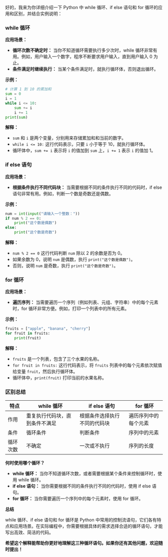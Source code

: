 好的，我来为你详细介绍一下 Python 中 while 循环、if else 语句和 for 循环的应用和区别，并结合实例说明：

### while 循环

**应用场景：**

* **循环次数不确定时：** 当你不知道循环需要执行多少次时，while 循环非常有用。例如，用户输入一个数字，程序不断要求用户输入，直到用户输入 0 为止。
* **条件满足时继续执行：** 当某个条件满足时，就执行循环体，否则退出循环。

**示例：**

```python
# 计算 1 到 10 的累加和
sum = 0
i = 1
while i <= 10:
    sum += i
    i += 1
print(sum)
```

**解释：**

* `sum` 和 `i` 是两个变量，分别用来存储累加和和当前的数字。
* `while i <= 10:` 这行代码表示，只要 `i` 小于等于 10，就执行循环体。
* 循环体中，`sum += i` 表示将 `i` 的值加到 `sum` 上，`i += 1` 表示 `i` 的值加 1。

### if else 语句

**应用场景：**

* **根据条件执行不同代码块：** 当需要根据不同的条件执行不同的代码时，if else 语句非常有用。例如，判断一个数是奇数还是偶数。

**示例：**

```python
num = int(input("请输入一个整数："))
if num % 2 == 0:
    print("这个数是偶数")
else:
    print("这个数是奇数")
```

**解释：**

* `num % 2 == 0` 这行代码判断 `num` 除以 2 的余数是否为 0。
* 如果余数为 0，说明 `num` 是偶数，执行 `print("这个数是偶数")`。
* 否则，说明 `num` 是奇数，执行 `print("这个数是奇数")`。

### for 循环

**应用场景：**

* **遍历序列：** 当需要遍历一个序列（例如列表、元组、字符串）中的每个元素时，for 循环非常方便。例如，打印一个列表中的所有元素。

**示例：**

```python
fruits = ["apple", "banana", "cherry"]
for fruit in fruits:
    print(fruit)
```

**解释：**

* `fruits` 是一个列表，包含了三个水果的名称。
* `for fruit in fruits:` 这行代码表示，将 `fruits` 列表中的每个元素依次赋值给变量 `fruit`，然后执行循环体。
* 循环体中，`print(fruit)` 打印当前的水果名称。

### 区别总结

| 特点 | while 循环 | if else 语句 | for 循环 |
|---|---|---|---|
| 作用 | 重复执行代码块，直到条件不满足 | 根据条件选择执行不同的代码块 | 遍历序列中的每个元素 |
| 条件 | 循环条件 | 判断条件 | 序列中的元素 |
| 循环次数 | 不确定 | 一次或不执行 | 序列的长度 |

**何时使用哪个循环？**

* **while 循环：** 当你不知道循环次数，或者需要根据某个条件来控制循环时，使用 while 循环。
* **if else 语句：** 当你需要根据不同的条件执行不同的代码时，使用 if else 语句。
* **for 循环：** 当你需要遍历一个序列中的每个元素时，使用 for 循环。

**总结**

while 循环、if else 语句和 for 循环是 Python 中常用的控制流语句，它们各有特点和应用场景。在实际编程中，你需要根据具体的需求选择合适的循环语句，才能写出高效、简洁的代码。

**希望这个解释能帮助你更好地理解这三种循环语句。如果你还有其他问题，欢迎随时提出！**
